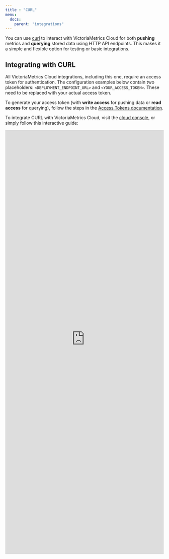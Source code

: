 ```yaml
---
title : "CURL"
menu:
  docs:
    parent: "integrations"
---
```


You can use [curl](https://curl.se/) to interact with VictoriaMetrics Cloud for both **pushing** metrics and **querying**
stored data using HTTP API endpoints. This makes it a simple and flexible option for testing or basic
integrations.

## Integrating with CURL

All VictoriaMetrics Cloud integrations, including this one, require an access token for authentication.
The configuration examples below contain two placeholders: `<DEPLOYMENT_ENDPOINT_URL>` and
`<YOUR_ACCESS_TOKEN>`. These need to be replaced with your actual access token.

To generate your access token (with **write access** for pushing data or **read access** for querying),
follow the steps in the [Access Tokens documentation](https://docs.victoriametrics.com/victoriametrics-cloud/deployments/access-tokens/).

To integrate CURL with VictoriaMetrics Cloud, visit the [cloud console](https://console.victoriametrics.cloud/integrations/curl),
or simply follow this interactive guide:


<iframe 
    width="100%"
    height="1350" 
    name="iframe" 
    id="integration" 
    frameborder="0"
    src="https://console.victoriametrics.cloud/public/integrations/curl" 
    style="background: white;" >
</iframe>
